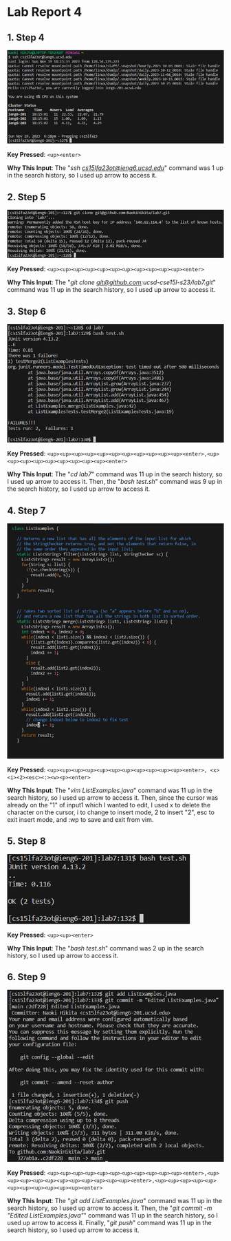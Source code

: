 # Lab Report 4
## 1. Step 4

![Image](Step4.png)

**Key Pressed**: ``` <up><enter> ```

**Why This Input**: The "*ssh cs15lfa23ot@ieng6.ucsd.edu*" command was 1 up in the search history, so I used up arrow to access it.
## 2. Step 5

![Image](Step5.png)

**Key Pressed**: ``` <up><up><up><up><up><up><up><up><up><up><up><enter> ```

**Why This Input**: The "*git clone git@github.com:ucsd-cse15l-s23/lab7.git*" command was 11 up in the search history, so I used up arrow to access it.
## 3. Step 6

![Image](Step6.png)

**Key Pressed**: ``` <up><up><up><up><up><up><up><up><up><up><up><enter>,<up><up><up><up><up><up><up><up><up><enter> ```

**Why This Input**: The "*cd lab7*" command was 11 up in the search history, so I used up arrow to access it. Then, the "*bash test.sh*" command was 9 up in the search history, so I used up arrow to access it.
## 4. Step 7

![Image](Step7.png)

**Key Pressed**: ``` <up><up><up><up><up><up><up><up><up><up><up><enter>, <x><i><2><esc><:><w><p><enter> ```

**Why This Input**: The "*vim ListExamples.java*" command was 11 up in the search history, so I used up arrow to access it. Then, since the cursor was already on the "1" of input1 which I wanted to edit, I used x to delete the character on the cursor, i to change to insert mode, 2 to insert "2", esc to exit insert mode, and :wp to save and exit from vim.
## 5. Step 8

![Image](Step8.png)

**Key Pressed**: ``` <up><up><enter> ```

**Why This Input**: The "*bash test.sh*" command was 2 up in the search history, so I used up arrow to access it.
## 6. Step 9

![Image](Step9.png)

**Key Pressed**: ``` <up><up><up><up><up><up><up><up><up><up><up><enter>,<up><up><up><up><up><up><up><up><up><up><up><enter>,<up><up><up><up><up><up><up><up><up><up><up><enter> ```

**Why This Input**: The "*git add ListExamples.java*" command was 11 up in the search history, so I used up arrow to access it. Then, the "*git commit -m "Edited ListExamples.java"*" command was 11 up in the search history, so I used up arrow to access it. Finally, "*git push*" command was 11 up in the search history, so I used up arrow to access it.

